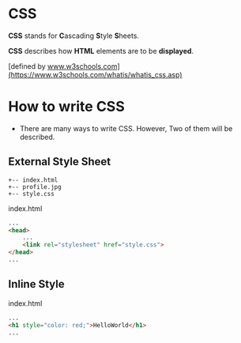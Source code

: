 # CSS

**CSS** stands for **C**ascading **S**tyle **S**heets.


**CSS** describes how **HTML** elements are to be **displayed**.

[defined by www.w3schools.com](https://www.w3schools.com/whatis/whatis_css.asp)

# How to write CSS

- There are many ways to write CSS. However, Two of them will be described.

## External Style Sheet



```{3}
+-- index.html
+-- profile.jpg
+-- style.css
```

index.html
```html
...
<head>
    ...
    <link rel="stylesheet" href="style.css">
</head>
...
```


## Inline Style

index.html
```html
...
<h1 style="color: red;">HelloWorld</h1>
...
```

